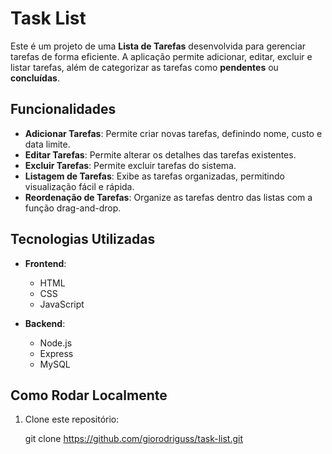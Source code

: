 # Task List

Este é um projeto de uma **Lista de Tarefas** desenvolvida para gerenciar tarefas de forma eficiente. A aplicação permite adicionar, editar, excluir e listar tarefas, além de categorizar as tarefas como **pendentes** ou **concluídas**.

## Funcionalidades

- **Adicionar Tarefas**: Permite criar novas tarefas, definindo nome, custo e data limite.
- **Editar Tarefas**: Permite alterar os detalhes das tarefas existentes.
- **Excluir Tarefas**: Permite excluir tarefas do sistema.
- **Listagem de Tarefas**: Exibe as tarefas organizadas, permitindo visualização fácil e rápida.
- **Reordenação de Tarefas**: Organize as tarefas dentro das listas com a função drag-and-drop.
  
## Tecnologias Utilizadas

- **Frontend**:
  - HTML
  - CSS
  - JavaScript 
  
- **Backend**:
  - Node.js
  - Express
  - MySQL

## Como Rodar Localmente

1. Clone este repositório:

   git clone https://github.com/giorodriguss/task-list.git

